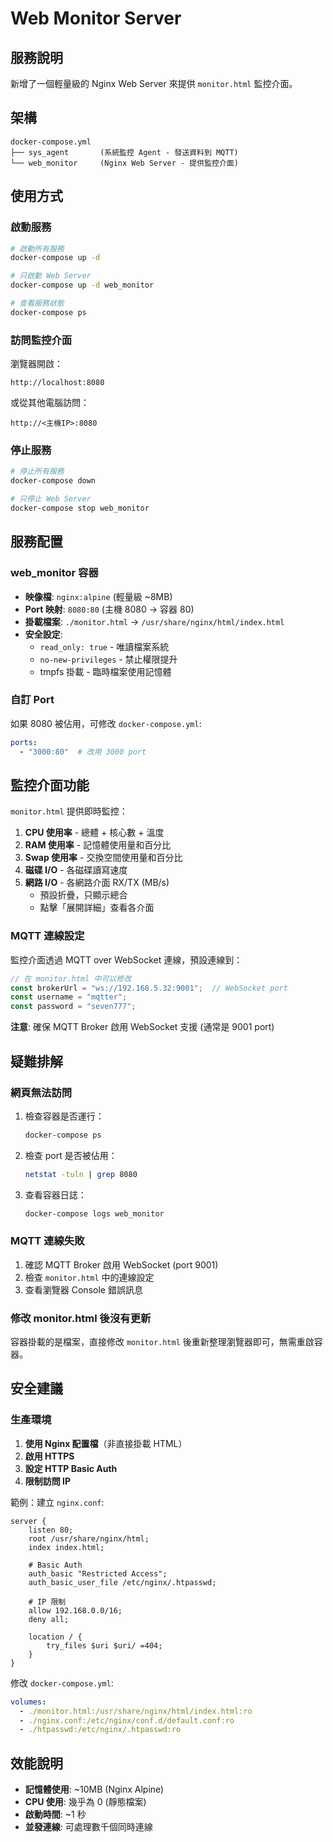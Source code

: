 # Web Monitor Server

## 服務說明

新增了一個輕量級的 Nginx Web Server 來提供 `monitor.html` 監控介面。

## 架構

```
docker-compose.yml
├── sys_agent       (系統監控 Agent - 發送資料到 MQTT)
└── web_monitor     (Nginx Web Server - 提供監控介面)
```

## 使用方式

### 啟動服務

```bash
# 啟動所有服務
docker-compose up -d

# 只啟動 Web Server
docker-compose up -d web_monitor

# 查看服務狀態
docker-compose ps
```

### 訪問監控介面

瀏覽器開啟：
```
http://localhost:8080
```

或從其他電腦訪問：
```
http://<主機IP>:8080
```

### 停止服務

```bash
# 停止所有服務
docker-compose down

# 只停止 Web Server
docker-compose stop web_monitor
```

## 服務配置

### web_monitor 容器

- **映像檔**: `nginx:alpine` (輕量級 ~8MB)
- **Port 映射**: `8080:80` (主機 8080 → 容器 80)
- **掛載檔案**: `./monitor.html` → `/usr/share/nginx/html/index.html`
- **安全設定**:
  - `read_only: true` - 唯讀檔案系統
  - `no-new-privileges` - 禁止權限提升
  - tmpfs 掛載 - 臨時檔案使用記憶體

### 自訂 Port

如果 8080 被佔用，可修改 `docker-compose.yml`:

```yaml
ports:
  - "3000:80"  # 改用 3000 port
```

## 監控介面功能

`monitor.html` 提供即時監控：

1. **CPU 使用率** - 總體 + 核心數 + 溫度
2. **RAM 使用率** - 記憶體使用量和百分比
3. **Swap 使用率** - 交換空間使用量和百分比
4. **磁碟 I/O** - 各磁碟讀寫速度
5. **網路 I/O** - 各網路介面 RX/TX (MB/s)
   - 預設折疊，只顯示總合
   - 點擊「展開詳細」查看各介面

### MQTT 連線設定

監控介面透過 MQTT over WebSocket 連線，預設連線到：

```javascript
// 在 monitor.html 中可以修改
const brokerUrl = "ws://192.168.5.32:9001";  // WebSocket port
const username = "mqtter";
const password = "seven777";
```

**注意**: 確保 MQTT Broker 啟用 WebSocket 支援 (通常是 9001 port)

## 疑難排解

### 網頁無法訪問

1. 檢查容器是否運行：
   ```bash
   docker-compose ps
   ```

2. 檢查 port 是否被佔用：
   ```bash
   netstat -tuln | grep 8080
   ```

3. 查看容器日誌：
   ```bash
   docker-compose logs web_monitor
   ```

### MQTT 連線失敗

1. 確認 MQTT Broker 啟用 WebSocket (port 9001)
2. 檢查 `monitor.html` 中的連線設定
3. 查看瀏覽器 Console 錯誤訊息

### 修改 monitor.html 後沒有更新

容器掛載的是檔案，直接修改 `monitor.html` 後重新整理瀏覽器即可，無需重啟容器。

## 安全建議

### 生產環境

1. **使用 Nginx 配置檔**（非直接掛載 HTML）
2. **啟用 HTTPS**
3. **設定 HTTP Basic Auth**
4. **限制訪問 IP**

範例：建立 `nginx.conf`:

```nginx
server {
    listen 80;
    root /usr/share/nginx/html;
    index index.html;
    
    # Basic Auth
    auth_basic "Restricted Access";
    auth_basic_user_file /etc/nginx/.htpasswd;
    
    # IP 限制
    allow 192.168.0.0/16;
    deny all;
    
    location / {
        try_files $uri $uri/ =404;
    }
}
```

修改 `docker-compose.yml`:

```yaml
volumes:
  - ./monitor.html:/usr/share/nginx/html/index.html:ro
  - ./nginx.conf:/etc/nginx/conf.d/default.conf:ro
  - ./htpasswd:/etc/nginx/.htpasswd:ro
```

## 效能說明

- **記憶體使用**: ~10MB (Nginx Alpine)
- **CPU 使用**: 幾乎為 0 (靜態檔案)
- **啟動時間**: ~1 秒
- **並發連線**: 可處理數千個同時連線

